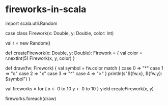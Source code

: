 # fireworks-in-scala
import scala.util.Random

case class Firework(x: Double, y: Double, color: Int)

val r = new Random()

def createFirework(x: Double, y: Double): Firework = {
  val color = r.nextInt(5)
  Firework(x, y, color)
}

def draw(fw: Firework) {
  val symbol = fw.color match {
    case 0 => "*"
    case 1 => "o"
    case 2 => "x"
    case 3 => "^"
    case 4 => ">"
  }
  println(s"${fw.x}, ${fw.y}: $symbol")
}

val fireworks = for {
  x <- 0 to 10
  y <- 0 to 10
} yield createFirework(x, y)

fireworks.foreach(draw)
